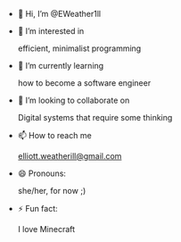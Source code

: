 - 👋 Hi, I’m @EWeather1ll
- 👀 I’m interested in 

  efficient, minimalist programming

- 🌱 I’m currently learning 

  how to become a software engineer
  
- 💞️ I’m looking to collaborate on

  Digital systems that require some thinking

- 📫 How to reach me

  elliott.weatherill@gmail.com

- 😄 Pronouns:

  she/her, for now ;)

- ⚡ Fun fact:

  I love Minecraft

<!---
EWeather1ll/EWeather1ll is a ✨ special ✨ repository because its `README.md` (this file) appears on your GitHub profile.
You can click the Preview link to take a look at your changes.
--->

